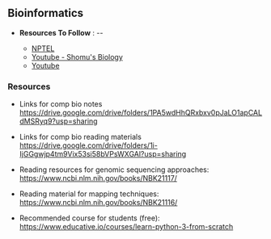 ## Bioinformatics


- **Resources To Follow** : -- 

  - [NPTEL](https://onlinecourses.nptel.ac.in/noc21_bt06/course)
  - [Youtube - Shomu's Biology](https://www.youtube.com/playlist?list=PLb0WW0k29aHrF8aZzK17ORTesZsd-lING)
  - [Youtube](https://www.youtube.com/playlist?list=PLtNHazY8vVekkvNx4d5FS3PTJJo7kbUXC)


### Resources

- Links for comp bio notes
https://drive.google.com/drive/folders/1PA5wdHhQRxbxv0pJaLO1apCALdMSRyq9?usp=sharing



- Links for comp bio reading materials
https://drive.google.com/drive/folders/1i-IjGGgwjp4tm9Vix53si58bVPsWXGAl?usp=sharing


- Reading resources for genomic sequencing approaches:
https://www.ncbi.nlm.nih.gov/books/NBK21117/


- Reading material for mapping techniques:
https://www.ncbi.nlm.nih.gov/books/NBK21116/


- Recommended course for students (free):
https://www.educative.io/courses/learn-python-3-from-scratch
